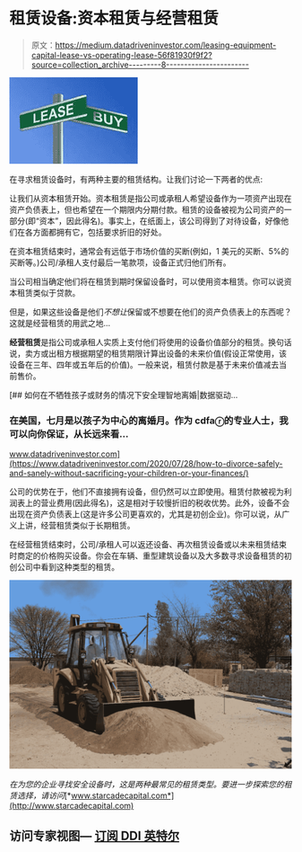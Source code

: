 # 租赁设备:资本租赁与经营租赁

> 原文：<https://medium.datadriveninvestor.com/leasing-equipment-capital-lease-vs-operating-lease-56f81930f9f2?source=collection_archive---------8----------------------->

![](img/28ba8c2f0ff6d1960756efcb100b4a34.png)

在寻求租赁设备时，有两种主要的租赁结构。让我们讨论一下两者的优点:

让我们从资本租赁开始。资本租赁是指公司或承租人希望设备作为一项资产出现在资产负债表上，但也希望在一个期限内分期付款。租赁的设备被视为公司资产的一部分(即“资本”，因此得名)。事实上，在纸面上，该公司得到了对待设备，好像他们在各方面都拥有它，包括要求折旧的好处。

在资本租赁结束时，通常会有远低于市场价值的买断(例如，1 美元的买断、5%的买断等。)公司/承租人支付最后一笔款项，设备正式归他们所有。

当公司相当确定他们将在租赁到期时保留设备时，可以使用资本租赁。你可以说资本租赁类似于贷款。

但是，如果这些设备是他们*不想让*保留或不想要在他们的资产负债表上的东西呢？这就是经营租赁的用武之地...

**经营租赁**是指公司或承租人实质上支付他们将使用的设备价值部分的租赁。换句话说，卖方或出租方根据期望的租赁期限计算出设备的未来价值(假设正常使用，该设备在三年、四年或五年后的价值)。一般来说，租赁付款是基于未来价值减去当前售价。

[](https://www.datadriveninvestor.com/2020/07/28/how-to-divorce-safely-and-sanely-without-sacrificing-your-children-or-your-finances/) [## 如何在不牺牲孩子或财务的情况下安全理智地离婚|数据驱动…

### 在美国，七月是以孩子为中心的离婚月。作为 cdfaⓡ的专业人士，我可以向你保证，从长远来看…

www.datadriveninvestor.com](https://www.datadriveninvestor.com/2020/07/28/how-to-divorce-safely-and-sanely-without-sacrificing-your-children-or-your-finances/) 

公司的优势在于，他们不直接拥有设备，但仍然可以立即使用。租赁付款被视为利润表上的营业费用(因此得名)，这是相对于较慢折旧的税收优势。此外，设备不会出现在资产负债表上(这是许多公司更喜欢的，尤其是初创企业)。你可以说，从广义上讲，经营租赁类似于长期租赁。

在经营租赁结束时，公司/承租人可以返还设备、再次租赁设备或以未来租赁结束时商定的价格购买设备。你会在车辆、重型建筑设备以及大多数寻求设备租赁的初创公司中看到这种类型的租赁。

![](img/7b97898ae2ed5452953ecbac556ef650.png)

*在为您的企业寻找安全设备时，这是两种最常见的租赁类型。要进一步探索您的租赁选择，请访问*[*www.starcadecapital.com*](http://www.starcadecapital.com)

## 访问专家视图— [订阅 DDI 英特尔](https://datadriveninvestor.com/ddi-intel)